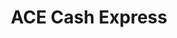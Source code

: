 ---
title: "ACE Cash Express"
url: /denver/ace-cash-express-colorado-boulevard/
shop: pawnbroker
---